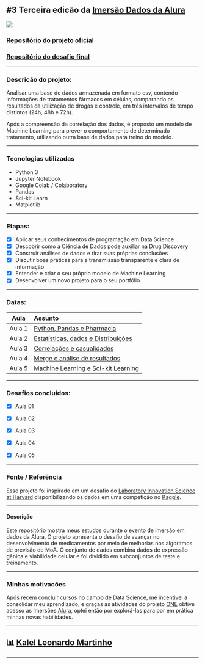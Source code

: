 ## #3 Terceira edicão da [Imersão Dados da Alura](https://www.alura.com.br/imersao-dados)

![](https://www.alura.com.br/assets/img/imersoes/imersao-dados-3ed/og-imersaodados.1647533644.jpg)

### [Repositório do projeto oficial](https://github.com/alura-cursos/imersaodados3)

### [Repositório do desafio final](https://github.com/alura-cursos/imersao-dados-desafio-final)

---

### Descricão do projeto:

Analisar uma base de dados armazenada em formato csv, contendo informações de tratamentos fármacos em células, comparando os resultados da utilização de drogas e controle, em três intervalos de tempo distintos (24h, 48h e 72h). 

Após a compreensão da correlação dos dados, é proposto um modelo de Machine Learning para prever o comportamento de determinado tratamento, utilizando outra base de dados para treino do modelo.

---

### Tecnologias utilizadas

- Python 3
- Jupyter Notebook
- Google Colab / Colaboratory
- Pandas
- Sci-kit Learn
- Matplotlib

---

### Etapas:

- [x] Aplicar seus conhecimentos de programação em Data Science
- [x] Descobrir como a Ciência de Dados pode auxiliar na Drug Discovery
- [x] Construir análises de dados e tirar suas próprias conclusões
- [x] Discutir boas práticas para a transmissão transparente e clara de informação
- [x] Entender e criar o seu próprio modelo de Machine Learning
- [x] Desenvolver um novo projeto para o seu portfólio

---

### Datas:

|Aula| Assunto |
:---:|:----|
| Aula 1 | [Python, Pandas e Pharmacia](https://drive.google.com/file/d/1NuII7kQgoXWEDhr3f8E9a6owOSGDnL_r/view?usp=sharing)|
| Aula 2 | [Estatísticas, dados e Distribuições](https://drive.google.com/file/d/1s5Ugj6D8OpgZztZI_By4dQ72mcsfucBl/view?usp=sharing)|
| Aula 3 | [Correlações e casualidades](https://drive.google.com/file/d/11QdqyySAjhpa_69VvYOfwAP2-fzZ9w4e/view?usp=sharing)|
| Aula 4 | [Merge e análise de resultados](https://colab.research.google.com/drive/1fQLBdspCCpKwPXYKI0u8T9bX7LDg47Yg?usp=sharing)|
| Aula 5 | [Machine Learning e Sci-kit Learning](https://drive.google.com/file/d/1VhVP7Imj2fXDvvj4JDKYXUk9gCIV9RrQ/view?usp=sharing)|

---

### Desafios concluídos:

- [x] Aula 01
- [x] Aula 02
- [x] Aula 03
- [x] Aula 04
- [x] Aula 05


---

### Fonte / Referência

Esse projeto foi inspirado em um desafio do [Laboratory Innovation Science at Harvard](https://lish.harvard.edu/) disponibilizando os dados em uma competição no [Kaggle](https://www.kaggle.com/c/lish-moa).

---

#### Descrição

Este repositório mostra meus estudos durante o evento de imersão em dados da Alura. O projeto apresenta o desafio de avançar no desenvolvimento de medicamentos por meio de melhorias nos algoritmos de previsão de MoA. O conjunto de dados combina dados de expressão gênica e viabilidade celular e foi dividido em subconjuntos de teste e treinamento.

---

### Minhas motivacões

Após recém concluir cursos no campo de Data Science, me incentivei a consolidar meu aprendizado, e graças as atividades do projeto [ONE](https://www.oracle.com/br/education/oracle-next-education/) obtive acesso as Imersões [Alura](https://alura.com.br/), optei então por explorá-las para por em prática minhas novas habilidades.

---

## 📊 [Kalel Leonardo Martinho](http://www.kalel.me/)

---
